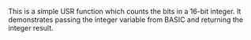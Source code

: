 This is a simple USR function which counts the bits in a 16-bit integer.
It demonstrates passing the integer variable from BASIC and returning the integer result.
